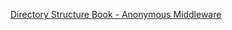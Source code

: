 [Directory Structure Book - Anonymous Middleware](https://nuxtjs.org/guides/directory-structure/middleware#anonymous-middleware)